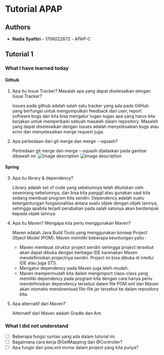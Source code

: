# Tutorial APAP

## Authors

* **Nadia Syafitri** - *1706022672* - *APAP-C*

## Tutorial 1
### What I have learned today
#### Github
1. Apa itu Issue Tracker? Masalah apa yang dapat diselesaikan dengan Issue Tracker?
   
   Issues pada github adalah salah satu tracker yang ada pada GitHub yang berfungsi untuk mengumpulkan feedback dari user,        report software bugs dan kita bisa mengatur tugas-tugas apa yang harus kita kerjakan untuk memperbaiki sebuah masalah dalam 
   repository. Masalah yang dapat diselesaikan dengan Issues adalah menyelesaikan bugs atau error dan menyelesaikan merge        request juga.
2. Apa perbedaan dari git merge dan merge --squash?
   
   Perbedaan git merge dan merge --squash dijelaskan pada gambar dibawah ini:
   ![Image description](https://help.github.com/assets/images/help/pull_requests/standard-merge-commit-diagram.png)
   ![Image description](https://help.github.com/assets/images/help/pull_requests/commit-squashing-diagram.png)

#### Spring
3. Apa itu library & dependency?
   
   Library adalah set of code yang sebelumnya telah dituliskan oleh seseorang sebelumnya, dan bisa kita panggil atau gunakan      saat kita sedang membuat program kita sendiri.
   Dependency adalah suatu ketergantungan fungsionalitas antara suatu objek dengan objek lainnya, sehingga apabila terjadi        perubahan pada salah satunya akan berdampak kepada objek lainnya.
4. Apa itu Maven? Mengapa kita perlu menggunakan Maven?
   
   Maven adalah Java Build Tools yang menggunakan konsep Project Object Model (POM). Maven memiliki beberapa keuntungan          yaitu :
      - Maven membuat struktur project sendiri sehingga project tersebut akan dapat dibuka dengan berbagai IDE karenakan               Maven mendefinisikan projectnya sendiri. Project ini bisa dibuka di intelliJ IDE atau juga STS.
      - Mengatur dependency pada Maven juga lebih mudah.
      - Maven mempermudah kita dalam mengimport class-class yang memiliki dependency pada program kita dengan cara hanya perlu         mendefinisikan dependency tersebut dalam file POM.xml dan Maven akan otomatis mendownload file-file jar tersebut ke           dalam repository kita.
5. Apa alternatif dari Maven?
   
   Alternatif dari Maven adalah Gradle dan Ant.
  
### What I did not understand
- [ ] Beberapa fungsi syntax yang ada dalam tutorial ini. 
- [ ] Bagaimana cara kerja @GetMapping dan @Controller?
- [ ] Apa fungsi dari pow.xml mvnw dalam project yang kita punya?
